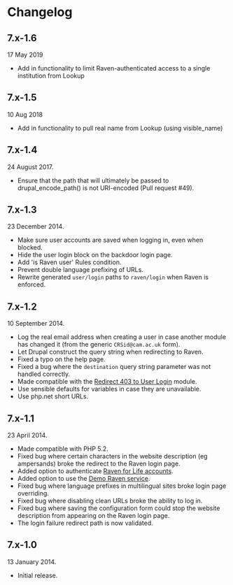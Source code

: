Changelog
=========

7.x-1.6
-------

17 May 2019

* Add in functionality to limit Raven-authenticated access to a single institution from Lookup

7.x-1.5
-------

10 Aug 2018

* Add in functionality to pull real name from Lookup (using visible_name)

7.x-1.4
-------

24 August 2017.

* Ensure that the path that will ultimately be passed to drupal_encode_path() is not URI-encoded (Pull request #49).

7.x-1.3
-------

23 December 2014.

* Make sure user accounts are saved when logging in, even when blocked.
* Hide the user login block on the backdoor login page.
* Add 'is Raven user' Rules condition.
* Prevent double language prefixing of URLs.
* Rewrite generated `user/login` paths to `raven/login` when Raven is enforced.

7.x-1.2
-------

10 September 2014.

* Log the real email address when creating a user in case another module has changed it (from the generic `CRSid@cam.ac.uk` form).
* Let Drupal construct the query string when redirecting to Raven.
* Fixed a typo on the help page.
* Fixed a bug where the `destination` query string parameter was not handled correctly.
* Made compatible with the [Redirect 403 to User Login](https://www.drupal.org/project/r4032login) module.
* Use sensible defaults for variables in case they are unavailable.
* Use php.net short URLs.

7.x-1.1
-------

23 April 2014.

* Made compatible with PHP 5.2.
* Fixed bug where certain characters in the website description (eg ampersands) broke the redirect to the Raven login page.
* Added option to authenticate [Raven for Life accounts](http://www.ucs.cam.ac.uk/accounts/ravenleaving).
* Added option to use the [Demo Raven service](https://demo.raven.cam.ac.uk/).
* Fixed bug where language prefixes in multilingual sites broke login page overriding.
* Fixed bug where disabling clean URLs broke the ability to log in.
* Fixed bug where saving the configuration form could stop the website description from appearing on the Raven login page.
* The login failure redirect path is now validated.

7.x-1.0
-------

13 January 2014.

* Initial release.
